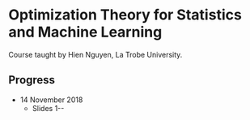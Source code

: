 # Optimization Theory for Statistics and Machine Learning
Course taught by Hien Nguyen, La Trobe University.

## Progress
- 14 November 2018
  - Slides 1--